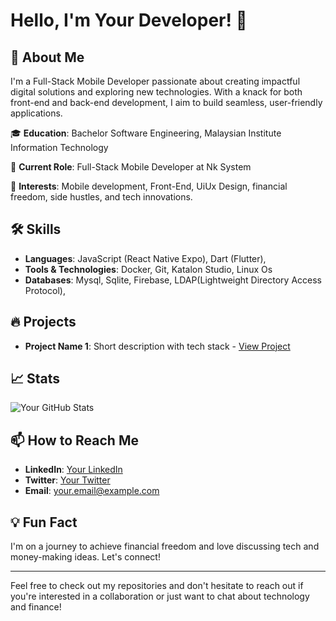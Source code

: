 # Hello, I'm Your Developer! 👋

## 🚀 About Me
I'm a Full-Stack Mobile Developer passionate about creating impactful digital solutions and exploring new technologies. With a knack for both front-end and back-end development, I aim to build seamless, user-friendly applications.

🎓 **Education**: Bachelor Software Engineering, Malaysian Institute Information Technology

💼 **Current Role**: Full-Stack Mobile Developer at Nk System 

🎯 **Interests**: Mobile development, Front-End, UiUx Design, financial freedom, side hustles, and tech innovations.

## 🛠 Skills
- **Languages**: JavaScript (React Native Expo), Dart (Flutter), 
- **Tools & Technologies**: Docker, Git, Katalon Studio, Linux Os
- **Databases**: Mysql, Sqlite, Firebase, LDAP(Lightweight Directory Access Protocol), 

## 🔥 Projects
- **Project Name 1**: Short description with tech stack - [View Project]([project-link](https://github.com/butterflyFinger/react-native-bluetooth-posprinter))


## 📈 Stats

![Your GitHub Stats](https://github-readme-stats.vercel.app/api?username=yourusername&show_icons=true&theme=radical)

## 📫 How to Reach Me
- **LinkedIn**: [Your LinkedIn]([linkedin-profile-lin](https://www.linkedin.com/in/safwanhairom/)k)
- **Twitter**: [Your Twitter](twitter-profile-link)
- **Email**: [your.email@example.com](safwanhairom@gmail.com)

## 💡 Fun Fact
I'm on a journey to achieve financial freedom and love discussing tech and money-making ideas. Let's connect!

---

Feel free to check out my repositories and don't hesitate to reach out if you're interested in a collaboration or just want to chat about technology and finance!


